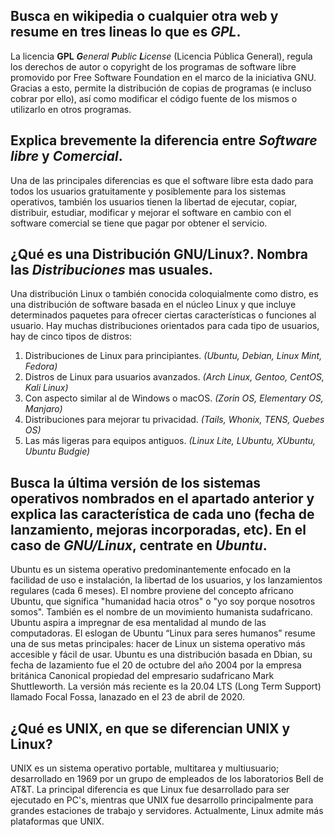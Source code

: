 ## Busca en wikipedia o cualquier otra web y resume en tres lineas lo que es _GPL_.

La licencia **GPL**  _**G**eneral **P**ublic **L**icense_ (Licencia Pública General), regula los derechos de autor o copyright de los programas de software libre promovido por Free Software Foundation en el marco de la iniciativa GNU.
Gracias a esto, permite la distribución de copias de programas (e incluso cobrar por ello), así como modificar el código fuente de los mismos o utilizarlo en otros programas.

## Explica brevemente la diferencia entre _Software libre_ y _Comercial_.

Una de las principales diferencias es que el software libre esta dado para todos los usuarios gratuitamente y posiblemente para los sistemas operativos, también los usuarios tienen la libertad de ejecutar, copiar, distribuir, estudiar, modificar y mejorar el software en cambio con el software comercial se tiene que pagar por obtener el servicio.

## ¿Qué es una Distribución GNU/Linux?. Nombra las _Distribuciones_ mas usuales.

Una distribución Linux o también conocida coloquialmente como distro, es una distribución de software basada en el núcleo Linux y que incluye determinados paquetes para ofrecer ciertas características o funciones al usuario. Hay muchas distribuciones orientados para cada tipo de usuarios, hay de cinco tipos de distros:

1. Distribuciones de Linux para principiantes. *(Ubuntu, Debian, Linux Mint, Fedora)*
2. Distros de Linux para usuarios avanzados. *(Arch Linux, Gentoo, CentOS, Kali Linux)*
3. Con aspecto similar al de Windows o macOS. *(Zorin OS, Elementary OS, Manjaro)*
4. Distribuciones para mejorar tu privacidad. *(Tails, Whonix, TENS, Quebes OS)*
5. Las más ligeras para equipos antiguos. *(Linux Lite, LUbuntu, XUbuntu, Ubuntu Budgie)*

## Busca la última versión de los sistemas operativos nombrados en el apartado anterior y explica las característica de cada uno (fecha de lanzamiento, mejoras incorporadas, etc). En el caso de _GNU/Linux_, centrate en _Ubuntu_.

Ubuntu es un sistema operativo predominantemente enfocado en la facilidad de uso e instalación, la libertad de los usuarios, y los lanzamientos regulares (cada 6 meses).
El nombre proviene del concepto africano Ubuntu, que significa "humanidad hacia otros" o "yo soy porque nosotros somos". También es el nombre de un movimiento humanista sudafricano. Ubuntu aspira a impregnar de esa mentalidad al mundo de las computadoras. El eslogan de Ubuntu “Linux para seres humanos” resume una de sus metas principales: hacer de Linux un sistema operativo más accesible y fácil de usar. Ubuntu es una distribución basada en Dbian, su fecha de lazamiento fue el 20 de octubre del año 2004 por la empresa británica Canonical propiedad del empresario sudafricano Mark Shuttleworth. La versión más reciente es la 20.04 LTS (Long Term Support) llamado Focal Fossa, lanazado en el 23 de abril de 2020.

## ¿Qué es UNIX, en que se diferencian UNIX y Linux?

UNIX es un sistema operativo portable, multitarea y multiusuario; desarrollado en 1969 por un grupo de empleados de los laboratorios Bell de AT&T.
La principal diferencia es que Linux fue desarrollado para ser ejecutado en PC's, mientras que UNIX fue desarrollo principalmente para grandes estaciones de trabajo y servidores. Actualmente, Linux admite más plataformas que UNIX.

